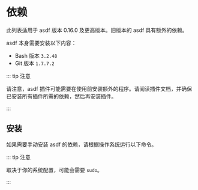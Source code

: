 # 依赖

此列表适用于 asdf 版本 0.16.0 及更高版本。旧版本的 asdf 具有额外的依赖。

asdf 本身需要安装以下内容：

* Bash 版本 `3.2.48`
* Git 版本 `1.7.7.2`

::: tip 注意

请注意，asdf 插件可能需要在使用前安装额外的程序。请阅读插件文档，并确保已安装所有插件所需的依赖，然后再安装插件。

:::

## 安装

如果需要手动安装 asdf 的依赖，请根据操作系统运行以下命令。

<!--@include: @/zh-hans/parts/install-dependencies-cmds.md-->

::: tip 注意

取决于你的系统配置，可能会需要 `sudo`。

:::
